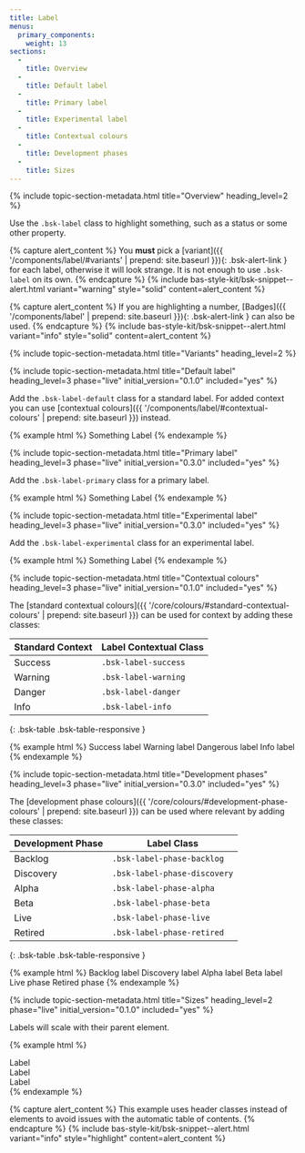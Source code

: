 ```yaml
---
title: Label
menus:
  primary_components:
    weight: 13
sections:
  -
    title: Overview
  -
    title: Default label
  -
    title: Primary label
  -
    title: Experimental label
  -
    title: Contextual colours
  -
    title: Development phases
  -
    title: Sizes
---
```


{% include topic-section-metadata.html
  title="Overview"
  heading_level=2
%}

Use the `.bsk-label` class to highlight something, such as a status or some other property.

{% capture alert_content %}
You **must** pick a [variant]({{ '/components/label/#variants' | prepend: site.baseurl }}){: .bsk-alert-link } for each
label, otherwise it will look strange. It is not enough to use `.bsk-label` on its own.
{% endcapture %}
{% include bas-style-kit/bsk-snippet--alert.html
  variant="warning"
  style="solid"
  content=alert_content
%}

{% capture alert_content %}
If you are highlighting a number, [Badges]({{ '/components/label' | prepend: site.baseurl }}){: .bsk-alert-link } can
also be used.
{% endcapture %}
{% include bas-style-kit/bsk-snippet--alert.html
  variant="info"
  style="solid"
  content=alert_content
%}

{% include topic-section-metadata.html
  title="Variants"
  heading_level=2
%}

{% include topic-section-metadata.html
  title="Default label"
  heading_level=3
  phase="live"
  initial_version="0.1.0"
  included="yes"
%}

Add the `.bsk-label-default` class for a standard label. For added context you can use
[contextual colours]({{ '/components/label/#contextual-colours' | prepend: site.baseurl }}) instead.

{% example html %}
Something <span class="bsk-label bsk-label-default">Label</span>
{% endexample %}

{% include topic-section-metadata.html
  title="Primary label"
  heading_level=3
  phase="live"
  initial_version="0.3.0"
  included="yes"
%}

Add the `.bsk-label-primary` class for a primary label.

{% example html %}
Something <span class="bsk-label bsk-label-primary">Label</span>
{% endexample %}

{% include topic-section-metadata.html
  title="Experimental label"
  heading_level=3
  phase="live"
  initial_version="0.3.0"
  included="yes"
%}

Add the `.bsk-label-experimental` class for an experimental label.

{% example html %}
Something <span class="bsk-label bsk-label-experimental">Label</span>
{% endexample %}

{% include topic-section-metadata.html
  title="Contextual colours"
  heading_level=3
  phase="live"
  initial_version="0.1.0"
  included="yes"
%}

The [standard contextual colours]({{ '/core/colours/#standard-contextual-colours' | prepend: site.baseurl }}) can be
used for context by adding these classes:

| Standard Context | Label Contextual Class  |
| ---------------- | ----------------------- |
| Success          | `.bsk-label-success`    |
| Warning          | `.bsk-label-warning`    |
| Danger           | `.bsk-label-danger`     |
| Info             | `.bsk-label-info`       |
{: .bsk-table .bsk-table-responsive }

{% example html %}
<span class="bsk-label bsk-label-success">Success label</span>
<span class="bsk-label bsk-label-warning">Warning label</span>
<span class="bsk-label bsk-label-danger">Dangerous label</span>
<span class="bsk-label bsk-label-info">Info label</span>
{% endexample %}

{% include topic-section-metadata.html
  title="Development phases"
  heading_level=3
  phase="live"
  initial_version="0.3.0"
  included="yes"
%}

The [development phase colours]({{ '/core/colours/#development-phase-colours' | prepend: site.baseurl }}) can be used
where relevant by adding these classes:

| Development Phase | Label Class                  |
| ----------------- | ---------------------------- |
| Backlog           | `.bsk-label-phase-backlog`   |
| Discovery         | `.bsk-label-phase-discovery` |
| Alpha             | `.bsk-label-phase-alpha`     |
| Beta              | `.bsk-label-phase-beta`      |
| Live              | `.bsk-label-phase-live`      |
| Retired           | `.bsk-label-phase-retired`   |
{: .bsk-table .bsk-table-responsive }

{% example html %}
<span class="bsk-label bsk-label-phase-backlog">Backlog label</span>
<span class="bsk-label bsk-label-phase-discovery">Discovery label</span>
<span class="bsk-label bsk-label-phase-alpha">Alpha label</span>
<span class="bsk-label bsk-label-phase-beta">Beta label</span>
<span class="bsk-label bsk-label-phase-live">Live phase</span>
<span class="bsk-label bsk-label-phase-retired">Retired phase</span>
{% endexample %}

{% include topic-section-metadata.html
  title="Sizes"
  heading_level=2
  phase="live"
  initial_version="0.1.0"
  included="yes"
%}

Labels will scale with their parent element.

{% example html %}
<div class="bsk-h1"><span class="bsk-label bsk-label-default">Label</span></div>
<div class="bsk-h2"><span class="bsk-label bsk-label-default">Label</span></div>
<div class="bsk-h3"><span class="bsk-label bsk-label-default">Label</span></div>
{% endexample %}

{% capture alert_content %}
This example uses header classes instead of elements to avoid issues with the automatic table of contents.
{% endcapture %}
{% include bas-style-kit/bsk-snippet--alert.html
  variant="info"
  style="highlight"
  content=alert_content
%}
